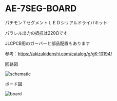 # AE-7SEG-BOARD

パチモン７セグメントＬＥＤシリアルドライバキット

パラレル出力の抵抗は220Ωです

JLCPCB用のガーバーと部品配置もあります

参考：https://akizukidenshi.com/catalog/g/gK-10194/

回路図

![schematic](https://user-images.githubusercontent.com/48169975/200824411-e91e8cf8-efc4-43cf-8357-6f0bef056b66.jpg)

ボード図

![board](https://user-images.githubusercontent.com/48169975/200824415-98698231-7d62-4827-9ea3-03b33dff10b1.jpg)
